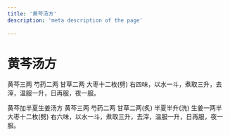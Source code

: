 ```yaml
---
title: '黄芩汤方'
description: 'meta description of the page'
    
---
```


# 黄芩汤方

黄芩三两 芍药二两 甘草二两 大枣十二枚(劈)
右四味，以水一斗，煮取三升，去滓，温服一升，日再服，夜一服。

 黄芩加半夏生姜汤方
黄芩三两 芍药二两 甘草二两(炙) 半夏半升(洗) 生姜一两半 大枣十二枚(劈)
右六味，以水一斗，煮取三升，去滓，温服一升，日再服，夜一服。